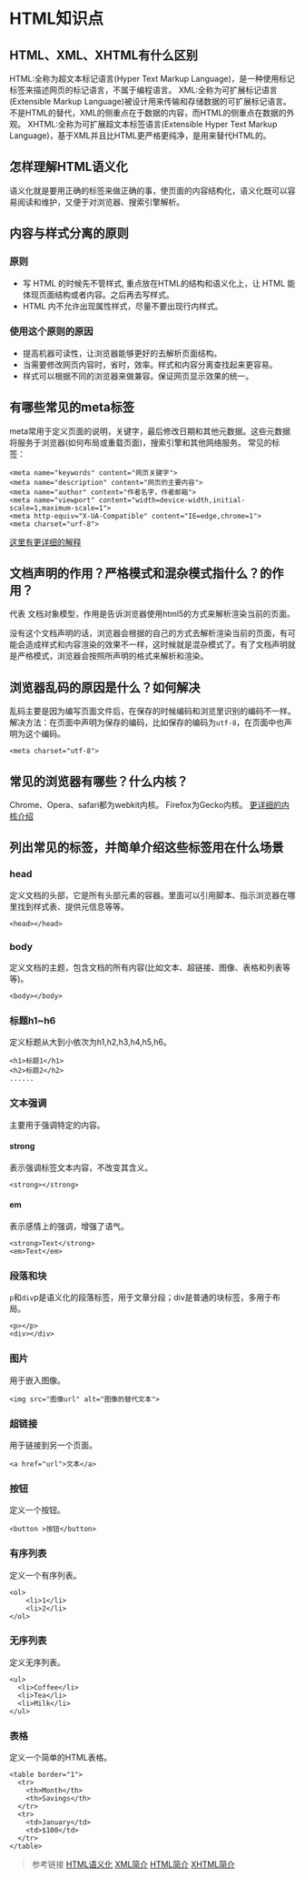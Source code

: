 

# HTML知识点

## HTML、XML、XHTML有什么区别

HTML:全称为超文本标记语言(Hyper Text Markup Language)，是一种使用标记标签来描述网页的标记语言，不属于编程语言。
XML:全称为可扩展标记语言(Extensible Markup Language)被设计用来传输和存储数据的可扩展标记语言。不是HTML的替代，XML的侧重点在于数据的内容，而HTML的侧重点在数据的外观。
XHTML:全称为可扩展超文本标签语言(Extensible Hyper Text Markup Language)，基于XML并且比HTML更严格更纯净，是用来替代HTML的。



## 怎样理解HTML语义化

语义化就是要用正确的标签来做正确的事，使页面的内容结构化，语义化既可以容易阅读和维护，又便于对浏览器、搜索引擎解析。

## 内容与样式分离的原则
### 原则
- 写 HTML 的时候先不管样式, 重点放在HTML的结构和语义化上，让 HTML 能体现页面结构或者内容。之后再去写样式。
- HTML 内不允许出现属性样式，尽量不要出现行内样式。
### 使用这个原则的原因
- 提高机器可读性，让浏览器能够更好的去解析页面结构。
- 当需要修改网页内容时，省时，效率。样式和内容分离查找起来更容易。
- 样式可以根据不同的浏览器来做兼容。保证网页显示效果的统一。

## 有哪些常见的meta标签

meta常用于定义页面的说明，关键字，最后修改日期和其他元数据。这些元数据将服务于浏览器(如何布局或重载页面)，搜索引擎和其他网络服务。
常见的标签：
```
<meta name="keywords" content="网页关键字">
<meta name="description" content="网页的主要内容">
<meta name="author" content="作者名字，作者邮箱">
<meta name="viewport" content="width=device-width,initial-scale=1,maximum-scale=1">
<meta http-equiv="X-UA-Compatible" content="IE=edge,chrome=1">
<meta charset="urf-8">
```
[这里有更详细的解释](https://segmentfault.com/a/1190000004279791)


## 文档声明的作用？严格模式和混杂模式指什么？<!doctype html>的作用？

<!doctype html>代表 文档对象模型，作用是告诉浏览器使用html5的方式来解析渲染当前的页面。
没有这个文档声明的话，浏览器会根据的自己的方式去解析渲染当前的页面，有可能会造成样式和内容渲染的效果不一样，这时候就是混杂模式了。有了文档声明就是严格模式，浏览器会按照所声明的格式来解析和渲染。

## 浏览器乱码的原因是什么？如何解决

乱码主要是因为编写页面文件后，在保存的时候编码和浏览里识别的编码不一样。
解决方法：在页面中声明为保存的编码，比如保存的编码为`utf-8`，在页面中也声明为这个编码。
```
<meta charset="utf-8">
```

## 常见的浏览器有哪些？什么内核？

Chrome、Opera、safari都为webkit内核。
Firefox为Gecko内核。
[更详细的内核介绍](http://web.jobbole.com/84826/)

## 列出常见的标签，并简单介绍这些标签用在什么场景

### head
定义文档的头部，它是所有头部元素的容器。里面可以引用脚本、指示浏览器在哪里找到样式表、提供元信息等等。
```
<head></head>
```
### body
定义文档的主题，包含文档的所有内容(比如文本、超链接、图像、表格和列表等等)。
```
<body></body>
```
### 标题h1~h6
定义标题从大到小依次为h1,h2,h3,h4,h5,h6。
```
<h1>标题1</h1>
<h2>标题2</h2>
......
```
### 文本强调
主要用于强调特定的内容。
#### strong
表示强调标签文本内容，不改变其含义。
```
<strong></strong>
```
#### em
表示感情上的强调，增强了语气。
```
<strong>Text</strong>
<em>Text</em>
```
### 段落和块
`p`和`div`p是语义化的段落标签，用于文章分段；div是普通的块标签，多用于布局。
```
<p></p>
<div></div>
```

### 图片
用于嵌入图像。
```
<img src="图像url" alt="图像的替代文本">
```
### 超链接
用于链接到另一个页面。
```
<a href="url">文本</a>
```
### 按钮
定义一个按钮。
```
<button >按钮</button>
```

### 有序列表
定义一个有序列表。
```
<ol>
    <li>1</li>
    <li>2</li>
</ol>
```
### 无序列表
定义无序列表。
```
<ul>
  <li>Coffee</li>
  <li>Tea</li>
  <li>Milk</li>
</ul>
```

### 表格
定义一个简单的HTML表格。
```
<table border="1">
  <tr>
    <th>Month</th>
    <th>Savings</th>
  </tr>
  <tr>
    <td>January</td>
    <td>$100</td>
  </tr>
</table>
```

>参考链接
>[HTML语义化](https://leohxj.gitbooks.io/front-end-database/html-and-css-basic/semantic-html.html)
>[XML简介](http://w3school.com.cn/xml/xml_intro.asp)
>[HTML简介](http://w3school.com.cn/html/html_intro.asp)
>[XHTML简介](http://w3school.com.cn/xhtml/xhtml_intro.asp)



